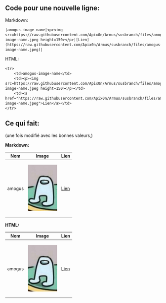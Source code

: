 ## Code pour une nouvelle ligne:

Markdown:
```
|amogus-image-name|<p><img src=https://raw.githubusercontent.com/Apix0n/Armus/susbranch/files/amogus-image-name.jpeg height=150></p>|[Lien](https://raw.githubusercontent.com/Apix0n/Armus/susbranch/files/amogus-image-name.jpeg)|
```

HTML:
```
<tr>
    <td>amogus-image-name</td>
    <td><p><img src=https://raw.githubusercontent.com/Apix0n/Armus/susbranch/files/amogus-image-name.jpeg height=150></p></td>
    <td><a href="https://raw.githubusercontent.com/Apix0n/Armus/susbranch/files/amogus-image-name.jpeg">Lien</a></td>
</tr>
```

## Ce qui fait:

(une fois modifié avec les bonnes valeurs,)

__Markdown:__

|Nom|Image|Lien|
|---|---|---|
|amogus|<p><img src=https://raw.githubusercontent.com/Apix0n/Armus/susbranch/files/amogus.jpeg height=150></p>|[Lien](https://raw.githubusercontent.com/Apix0n/Armus/susbranch/files/amogus.jpeg)|

__HTML:__

<table>
    <thead>
        <tr>
            <th>Nom</th>
            <th>Image</th>
            <th>Lien</th>
        </tr>
    </thead>
    <tbody>
        <tr>
            <td>amogus</td>
            <td><p><img src=https://raw.githubusercontent.com/Apix0n/Armus/susbranch/files/amogus.jpeg height=150></p></td>
            <td><a href="https://raw.githubusercontent.com/Apix0n/Armus/susbranch/files/amogus.jpeg">Lien</a></td>
        </tr>
    </tbody>
</table>